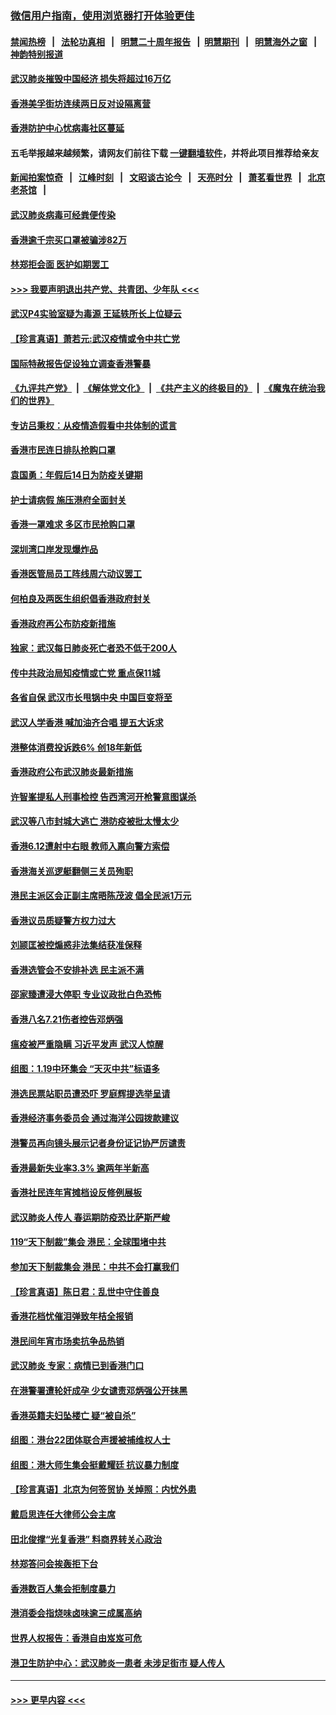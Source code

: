### [微信用户指南，使用浏览器打开体验更佳](https://github.com/gfw-breaker/banned-news1/blob/master/indexes/wechat-guide.md?t=0)
#### [禁闻热榜](热点新闻.md?t=0)  &nbsp;&nbsp;|&nbsp;&nbsp; [法轮功真相](https://github.com/gfw-breaker/truth/blob/master/README.md?t=0) &nbsp;&nbsp;|&nbsp;&nbsp; [明慧二十周年报告](https://github.com/gfw-breaker/mh-reports/blob/master/README.md?t=0) &nbsp;&nbsp;|&nbsp;&nbsp;[明慧期刊](https://github.com/gfw-breaker/mh-qikan) &nbsp;&nbsp;|&nbsp;&nbsp; [明慧海外之窗](https://github.com/gfw-breaker/mh-news/blob/master/README.md?t=0) &nbsp;&nbsp;|&nbsp;&nbsp; [神韵特别报道](https://github.com/gfw-breaker/mh-news/blob/master/shenyun.md?t=0)
#### [武汉肺炎摧毁中国经济 损失将超过16万亿](../pages/nsc415/n11839723.md?t=02040433) 
#### [香港美孚街坊连续两日反对设隔离营](../pages/nsc415/n11839962.md?t=02040433) 
#### [香港防护中心忧病毒社区蔓延](../pages/nsc415/n11839933.md?t=02040433) 
#### 五毛举报越来越频繁，请网友们前往下载 [一键翻墙软件](https://github.com/gfw-breaker/ssr-accounts)，并将此项目推荐给亲友
#### [新闻拍案惊奇](https://github.com/gfw-breaker/banned-news1/blob/master/pages/link4.md) &nbsp;&nbsp;|&nbsp;&nbsp; [江峰时刻](https://github.com/gfw-breaker/banned-news1/blob/master/pages/link4.md) &nbsp;&nbsp;|&nbsp;&nbsp; [文昭谈古论今](https://github.com/gfw-breaker/banned-news1/blob/master/pages/link4.md) &nbsp;&nbsp;|&nbsp;&nbsp; [天亮时分](https://github.com/gfw-breaker/banned-news1/blob/master/pages/link4.md) &nbsp;&nbsp;|&nbsp;&nbsp; [萧茗看世界](https://github.com/gfw-breaker/banned-news1/blob/master/pages/link4.md) &nbsp;&nbsp;|&nbsp;&nbsp; [北京老茶馆](https://github.com/gfw-breaker/banned-news1/blob/master/pages/link4.md) &nbsp;&nbsp;|&nbsp;&nbsp; 
#### [武汉肺炎病毒可经粪便传染](../pages/nsc415/n11839939.md?t=02040433) 
#### [香港逾千宗买口罩被骗涉82万](../pages/nsc415/n11839914.md?t=02040433) 
#### [林郑拒会面 医护如期罢工](../pages/nsc415/n11839892.md?t=02040433) 
#### [>>> 我要声明退出共产党、共青团、少年队 <<<](https://github.com/begood0513/goodnews/blob/master/quit/letter.md) 
#### [武汉P4实验室疑为毒源 王延轶所长上位疑云](../pages/nsc415/n11835543.md?t=02040433) 
#### [【珍言真语】萧若元:武汉疫情或令中共亡党](../pages/nsc415/n11829394.md?t=02040433) 
#### [国际特赦报告促设独立调查香港警暴](../pages/nsc415/n11833845.md?t=02040433) 
#### [《九评共产党》](https://github.com/begood0513/9ping.md/blob/master/README.md) &nbsp;|&nbsp; [《解体党文化》](../../../../jtdwh.md/blob/master/README.md)  &nbsp;|&nbsp; [《共产主义的终极目的》](../../../../gczydzjmd.md/blob/master/README.md) &nbsp;|&nbsp; [《魔鬼在统治我们的世界》](../../../../mgztzwmdsj.md/blob/master/README.md) 
#### [专访吕秉权：从疫情造假看中共体制的谎言](../pages/nsc415/n11833813.md?t=02040433) 
#### [香港市民连日排队抢购口罩](../pages/nsc415/n11833794.md?t=02040433) 
#### [袁国勇：年假后14日为防疫关键期](../pages/nsc415/n11831088.md?t=02040433) 
#### [护士请病假 施压港府全面封关](../pages/nsc415/n11831030.md?t=02040433) 
#### [香港一罩难求 多区市民抢购口罩](../pages/nsc415/n11831002.md?t=02040433) 
#### [深圳湾口岸发现爆炸品](../pages/nsc415/n11828802.md?t=02040433) 
#### [香港医管局员工阵线周六动议罢工](../pages/nsc415/n11828762.md?t=02040433) 
#### [何柏良及两医生组织倡香港政府封关](../pages/nsc415/n11828749.md?t=02040433) 
#### [香港政府再公布防疫新措施](../pages/nsc415/n11828716.md?t=02040433) 
#### [独家：武汉每日肺炎死亡者恐不低于200人](../pages/nsc415/n11828240.md?t=02040433) 
#### [传中共政治局知疫情或亡党 重点保11城](../pages/nsc415/n11828145.md?t=02040433) 
#### [各省自保 武汉市长甩锅中央 中国巨变将至](../pages/nsc415/n11828021.md?t=02040433) 
#### [武汉人学香港 喊加油齐合唱 提五大诉求](../pages/nsc415/n11827046.md?t=02040433) 
#### [港整体消费投诉跌6% 创18年新低](../pages/nsc415/n11817280.md?t=02040433) 
#### [香港政府公布武汉肺炎最新措施](../pages/nsc415/n11817152.md?t=02040433) 
#### [许智峯提私人刑事检控 告西湾河开枪警意图谋杀](../pages/nsc415/n11817132.md?t=02040433) 
#### [武汉等八市封城大逃亡 港防疫被批太慢太少](../pages/nsc415/n11817058.md?t=02040433) 
#### [香港6.12遭射中右眼 教师入禀向警方索偿](../pages/nsc415/n11814678.md?t=02040433) 
#### [香港海关巡逻艇翻侧三关员殉职](../pages/nsc415/n11814604.md?t=02040433) 
#### [港民主派区会正副主席晤陈茂波 倡全民派1万元](../pages/nsc415/n11814582.md?t=02040433) 
#### [香港议员质疑警方权力过大](../pages/nsc415/n11814560.md?t=02040433) 
#### [刘颕匡被控煽惑非法集结获准保释](../pages/nsc415/n11811727.md?t=02040433) 
#### [香港选管会不安排补选 民主派不满](../pages/nsc415/n11811691.md?t=02040433) 
#### [邵家臻遭浸大停职 专业议政批白色恐怖](../pages/nsc415/n11811670.md?t=02040433) 
#### [香港八名7.21伤者控告邓炳强](../pages/nsc415/n11811623.md?t=02040433) 
#### [瘟疫被严重隐瞒 习近平发声 武汉人惊醒](../pages/nsc415/n11811186.md?t=02040433) 
#### [组图：1.19中环集会 “天灭中共”标语多](../pages/nsc415/n11809514.md?t=02040433) 
#### [港选民票站职员遭恐吓 罗庭辉提选举呈请](../pages/nsc415/n11808914.md?t=02040433) 
#### [香港经济事务委员会 通过海洋公园拨款建议](../pages/nsc415/n11808906.md?t=02040433) 
#### [港警员再向镜头展示记者身份证记协严厉谴责](../pages/nsc415/n11808888.md?t=02040433) 
#### [香港最新失业率3.3% 逾两年半新高](../pages/nsc415/n11808887.md?t=02040433) 
#### [香港社民连年宵摊档设反修例展板](../pages/nsc415/n11808857.md?t=02040433) 
#### [武汉肺炎人传人 春运期防疫恐比萨斯严峻](../pages/nsc415/n11808739.md?t=02040433) 
#### [119“天下制裁”集会 港民：全球围堵中共](../pages/nsc415/n11806318.md?t=02040433) 
#### [参加天下制裁集会 港民：中共不会打赢我们](../pages/nsc415/n11806596.md?t=02040433) 
#### [【珍言真语】陈日君：乱世中守住善良](../pages/nsc415/n11806247.md?t=02040433) 
#### [香港花档忧催泪弹致年桔全报销](../pages/nsc415/n11806130.md?t=02040433) 
#### [港民间年宵市场卖抗争品热销](../pages/nsc415/n11806073.md?t=02040433) 
#### [武汉肺炎 专家：病情已到香港门口](../pages/nsc415/n11806020.md?t=02040433) 
#### [在港警署遭轮奸成孕 少女谴责邓炳强公开抹黑](../pages/nsc415/n11805981.md?t=02040433) 
#### [香港英籍夫妇坠楼亡 疑“被自杀”](../pages/nsc415/n11805937.md?t=02040433) 
#### [组图：港台22团体联合声援被捕维权人士](../pages/nsc415/n11801834.md?t=02040433) 
#### [组图：港大师生集会挺戴耀廷 抗议暴力制度](../pages/nsc415/n11799298.md?t=02040433) 
#### [【珍言真语】北京为何签贸协 关焯照：内忧外患](../pages/nsc415/n11799790.md?t=02040433) 
#### [戴启思连任大律师公会主席](../pages/nsc415/n11799306.md?t=02040433) 
#### [田北俊撑“光复香港” 料商界转关心政治](../pages/nsc415/n11799287.md?t=02040433) 
#### [林郑答问会挨轰拒下台](../pages/nsc415/n11799261.md?t=02040433) 
#### [香港数百人集会拒制度暴力](../pages/nsc415/n11796941.md?t=02040433) 
#### [港消委会指烧味卤味逾三成属高纳](../pages/nsc415/n11796815.md?t=02040433) 
#### [世界人权报告：香港自由岌岌可危](../pages/nsc415/n11796873.md?t=02040433) 
#### [港卫生防护中心：武汉肺炎一患者 未涉足街市 疑人传人](../pages/nsc415/n11796789.md?t=02040433) 

----
#### [ >>> 更早内容 <<< ](../indexes/nsc415-earlier.md)
